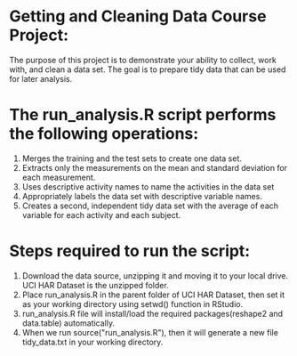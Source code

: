 Getting and Cleaning Data Course Project:
=========================================

The purpose of this project is to demonstrate your ability to collect, work with, and clean a data set. The goal is to prepare tidy data that can be used for later analysis.

The run_analysis.R script performs the following operations:
============================================================

1. Merges the training and the test sets to create one data set.
2. Extracts only the measurements on the mean and standard deviation for each measurement.
3. Uses descriptive activity names to name the activities in the data set
4. Appropriately labels the data set with descriptive variable names.
5. Creates a second, independent tidy data set with the average of each variable for each activity and each subject.

Steps required to run the script:
=================================

1. Download the data source, unzipping it and moving it to your local drive. UCI HAR Dataset is the unzipped folder.
2. Place run_analysis.R in the parent folder of UCI HAR Dataset, then set it as your working directory using setwd() function in RStudio.
3. run_analysis.R file will install/load the required packages(reshape2 and data.table) automatically.
4. When we run source("run_analysis.R"), then it will generate a new file tidy_data.txt in your working directory.
